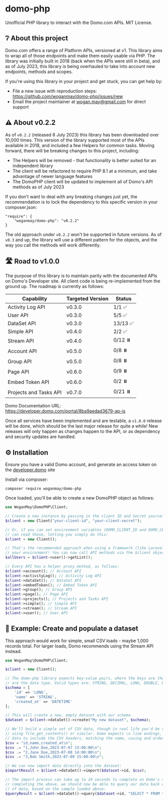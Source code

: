 # domo-php

Unofficial PHP library to interact with the Domo.com APIs. MIT License.

## ❔ About this project

Domo.com offers a range of Platform APIs, versioned at v1. This library aims to wrap all of those endpoints and make 
them easily usable via PHP. The library was initially built in 2018 (back when the APIs were still in beta), and as of
July 2023, this library is being overhauled to take into account new endpoints, methods and scopes.

If you're using this library in your project and get stuck, you can get help by:

* File a new issue with reproduction steps: https://github.com/woganmay/domo-php/issues/new
* Email the project maintainer at [wogan.may@gmail.com](mailto:wogan.may@gmail.com) for direct support

## ⚠️ About v0.2.2

As of `v0.2.2` (released 8 July 2023) this library has been downloaded over 10,000 times. This version of the library
supported most of the APIs available in 2018, and included a few Helpers for common tasks. Moving forward, there will
be breaking changes to this project, including:

* The Helpers will be removed - that functionality is better suited for an independent library
* The client will be refactored to require PHP 8.1 at a minimum, and take advantage of newer language features
* The DomoPHP client will be updated to implement all of Domo's API methods as of July 2023

If you don't want to deal with any breaking changes just yet, the recommendation is to lock the dependency to this 
specific version in your composer.json:

    "require": {
        "woganmay/domo-php": "v0.2.2"
    }

The old approach under `v0.2.2` won't be supported in future versions. As of `v0.3` and up, the library will use a different pattern for 
the objects, and the way you call the methods will work differently. 

## 🛣️ Road to v1.0.0

The purpose of this library is to maintain parity with the documented APIs on Domo's Developer site. All client code is
being re-implemented from the ground up. The roadmap is currently as follows:

| Capability             | Targeted Version | Status |
|------------------------|------------------|--------|
| Activity Log API       | v0.3.0           | 1/1 ✅  |
| User API               | v0.3.0           | 5/5 ✅  |
| DataSet API            | v0.3.0           | 13/13 ✅ |
| Simple API             | v0.4.0           | 2/2 ✅  |
| Stream API             | v0.4.0           | 0/12 ⏸️ |
| Account API            | v0.5.0           | 0/8 ⏸️ |
| Group API              | v0.5.0           | 0/8 ⏸️ |
| Page API               | v0.6.0           | 0/9 ⏸️ |
| Embed Token API        | v0.6.0           | 0/2 ⏸️ |
| Projects and Tasks API | v0.7.0           | 0/21 ⏸️ |

Domo Documentation URL: https://developer.domo.com/portal/8ba9aedad3679-ap-is

Once all services have been implemented and are testable, a `v1.0.0` release will be done, which should be the last 
major release for quite a while! New releases will only happen as changes happen to the API, or as dependency and
security updates are handled.

## ⚙️ Installation

Ensure you have a valid Domo account, and generate an access token on the [developer.domo](https://developer.domo.com/new-client) site

Install via composer:

    composer require woganmay/domo-php
    
Once loaded, you'll be able to create a new DomoPHP object as follows:

```php
use WoganMay\DomoPHP\Client;

// Create a new instance by passing in the client ID and Secret yourself
$client = new Client("your-client-id", "your-client-secret");

// Or, if you can set environment variables (DOMO_CLIENT_ID and DOMO_CLIENT_SECRET), the Client
// can read those, letting you simply do this:
$client = new Client();

// That's the recommended approach when using a framework (like Laravel) that reads .env variables into
// your environment! You can now call API methods via the $client object, for eg:
$allUsers = $client->user()->getList();

// Every API has a helper proxy method, as follows:
$client->account(); // Account API
$client->activityLog(); // Activity Log API
$client->dataSet(); // DataSet API
$client->embedToken(); // Embed Token API
$client->group(); // Group API
$client->page(); // Page API
$client->projects(); // Projects and Tasks API
$client->simple(); // Simple API
$client->stream(); // Stream API
$client->user(); // User API
```

## 📝 Example: Create and populate a dataset

This approach would work for simple, small CSV loads - maybe 1,000 records total. For larger loads, Domo recommends using the Stream API instead.

```php
use WoganMay\DomoPHP\Client;

$client = new Client();

// The domo-php library expects key-value pairs, where the keys are the column headers, and the values
// are the data type. Valid types are: STRING, DECIMAL, LONG, DOUBLE, DATE, DATETIME
$schema = [
    'id' => 'LONG',
    'name' => 'STRING',
    'created_at' => 'DATETIME'
];

// This will create a new, empty dataset with our schema
$dataset = $client->dataSet()->create("My new dataset", $schema);

// We'll build a simple set of CSV data, though in real life you'd be reading this directly from a file,
// using file_get_contents() or similar. Domo expects \n line endings, and for the first line of the provided
// data to include the CSV headers, matching the name, casing and order of the schema declared earlier.
$csv = "id,name,created_at\n";
$csv .= "1,John Doe,2023-07-07 13:00:00\n";
$csv .= "2,Jane Doe,2023-07-08 14:00:00\n";
$csv .= "3,Bob Smith,2023-07-09 15:00:00\n";

// We can now import data directly into the dataset:
$importResult = $client->dataSet()->import($dataset->id, $csv);

// The import process can take up to 10 seconds to complete on Domo's side, so within 10 seconds after
// completing the above, we should now be able to query our data back out. This query would return two rows
// of data, based on the sample loaded above:
$queryResult = $client->dataSet()->query($dataset->id, "SELECT * FROM table WHERE id >= 2");

```
